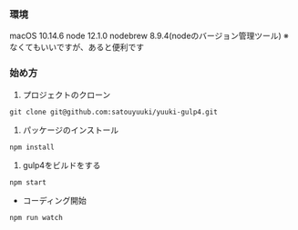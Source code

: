 ### 環境
macOS 10.14.6
node 12.1.0
nodebrew 8.9.4(nodeのバージョン管理ツール)
※なくてもいいですが、あると便利です

### 始め方
1. プロジェクトのクローン
```
git clone git@github.com:satouyuuki/yuuki-gulp4.git
```
1. パッケージのインストール
```
npm install
```
1.  gulp4をビルドをする
```
npm start
```
* コーディング開始
```
npm run watch
```
